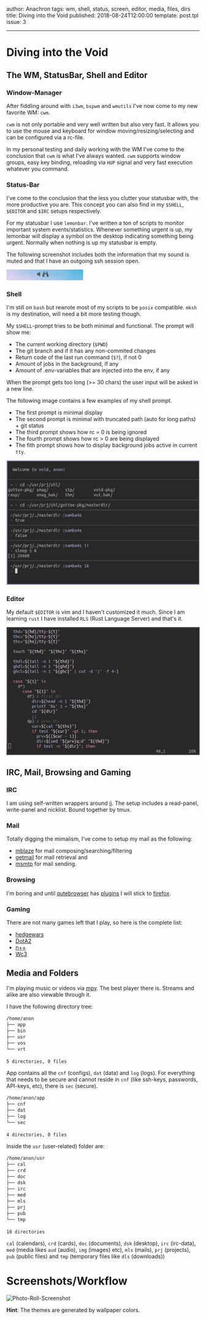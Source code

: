 author: Anachron
tags: wm, shell, status, screen, editor, media, files, dirs 
title: Diving into the Void
published: 2018-08-24T12:00:00
template: post.tpl
issue: 3

---

# Diving into the Void

## The WM, StatusBar, Shell and Editor

### Window-Manager

After fiddling around with `i3wm`, `bspwm` and `wmutils` I've now come to my new favorite WM: `cwm`.

`cwm` is not only portable and very well written but also very fast. 
It allows you to use the mouse and keyboard for window moving/resizing/selecting and can be configured via a rc-file.

In my personal testing and daily working with the WM I've come to the conclusion that `cwm` is what I've always wanted.
`cwm` supports window groups, easy key binding, reloading via `HUP` signal and very fast execution whatever you command.

### Status-Bar

I've come to the conclusion that the less you clutter your statusbar with, the more productive you are. 
This concept you can also find in my `$SHELL`, `$EDITOR` and `$IRC` setups respectively.

For my statusbar I use `lemonbar`. I've written a ton of scripts to monitor important system events/statistics.
Whenever something urgent is up, my lemonbar will display a symbol on the desktop indicating something being urgent.
Normally when nothing is up my statusbar is empty.

The following screenshot includes both the information that my sound is muted and that I have an outgoing ssh session open.

![Statusbar-Example](assets/article03_statusbar.png)

### Shell

I'm still on `bash` but rewrote most of my scripts to be `posix` compatible.
`mksh` is my destination, will need a bit more testing though.

My `$SHELL`-prompt tries to be both minimal and functional. The prompt will show me:

* The current working directory (`$PWD`)
* The git branch and if it has any non-commited changes
* Return code of the last run command (`$?`), if not 0
* Amount of jobs in the background, if any
* Amount of .env-variables that are injected into the env, if any

When the prompt gets too long (>= 30 chars) the user input will be asked in a new line.

The following image contains a few examples of my shell prompt.

* The first prompt is minimal display
* The second prompt is minimal with truncated path (auto for long paths) + git status
* The third prompt shows how rc = 0 is being ignored
* The fourth prompt shows how rc > 0 are being displayed
* The fith prompt shows how to display background jobs active in current `tty`.

![Shell-Example](assets/article03_shell.png)

### Editor

My default `$EDITOR` is vim and I haven't customized it much. 
Since I am learning `rust` I have installed `RLS` (Rust Language Server) and that's it.

![Editor-Example](assets/article03_editor.png)

## IRC, Mail, Browsing and Gaming

### IRC

I am using self-written wrappers around [ii](https://tools.suckless.org/ii/).
The setup includes a read-panel, write-panel and nicklist. Bound together by tmux.

### Mail

Totally digging the mimalism, I've come to setup my mail as the following:

- [mblaze](https://github.com/chneukirchen/mblaze) for mail composing/searching/filtering
- [getmail](http://pyropus.ca/software/getmail/) for mail retrieval and
- [msmtp](https://marlam.de/msmtp/) for mail sending.  

### Browsing

I'm boring and until [qutebrowser](https://www.qutebrowser.org/) has [plugins](https://github.com/qutebrowser/qutebrowser/issues/30) I will stick to [firefox](https://www.mozilla.org/en-US/firefox/new/).

### Gaming

There are not many games left that I play, so here is the complete list:

- [hedgewars](https://hedgewars.org)
- [DotA2](http://www.dota2.com/play/) 
- [n++](http://www.metanetsoftware.com/games/nplusplus)
- [Wc3](https://us.shop.battle.net/en-us/product/warcraft-iii-reign-of-chaos) 

## Media and Folders

I'm playing music or videos via [mpv](https://mpv.io/). The best player there is.
Streams and alike are also viewable through it.

I have the following directory tree:

```
/home/anon
├── app
├── bin
├── usr
├── vos
└── vrt

5 directories, 0 files 
```

App contains all the `cnf` (configs), `dat` (data) and `log` (logs).
For everything that needs to be secure and cannot reside in `cnf` (like ssh-keys, passwords, API-keys, etc),
there is `sec` (secure).

```
/home/anon/app
├── cnf
├── dat
├── log
└── sec

4 directories, 0 files
```

Inside the `usr` (user-related) folder are:

```
/home/anon/usr
├── cal
├── crd
├── doc
├── dsk
├── irc
├── med
├── mls
├── prj
├── pub
└── tmp

10 directories
```

`cal` (calendars), `crd` (cards), `doc` (documents), `dsk` (desktop), `irc` (irc-data), 
`med` (media likes `aud` (audio), `img` (images) etc), `mls` (mails), `prj` (projects),
`pub` (public files) and `tmp` (temporary files like `dls` (downloads))

# Screenshots/Workflow

![Photo-Roll-Screenshot](https://i.imgur.com/hBF4m5Y.png)

__Hint__: The themes are generated by wallpaper colors.
